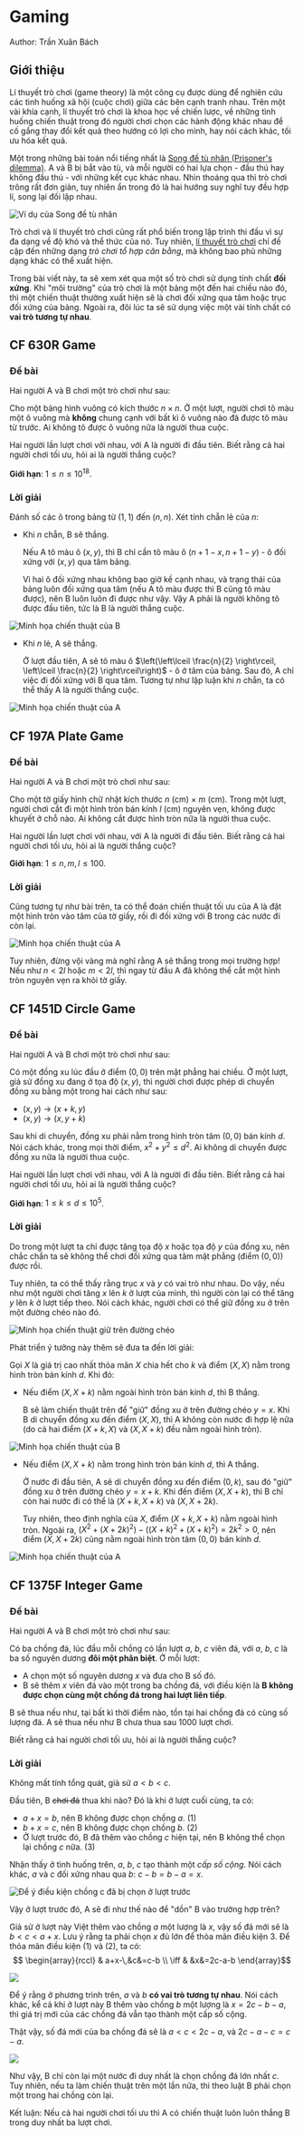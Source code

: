 # Gaming

Author: Trần Xuân Bách

## Giới thiệu

Lí thuyết trò chơi (game theory) là một công cụ được dùng để nghiên cứu các tình huống xã hội (cuộc chơi) giữa các bên cạnh tranh nhau. Trên một vài khía cạnh, lí thuyết trò chơi là khoa học về chiến lược, về những tình huống chiến thuật trong đó người chơi chọn các hành động khác nhau để cố gắng thay đổi kết quả theo hướng có lợi cho mình, hay nói cách khác, tối ưu hóa kết quả.

Một trong những bài toán nổi tiếng nhất là [Song đề tù nhân (Prisoner's dilemma)](https://en.wikipedia.org/wiki/Prisoner%27s_dilemma). A và B bị bắt vào tù, và mỗi người có hai lựa chọn - đầu thú hay không đầu thú - với những kết cục khác nhau. Nhìn thoáng qua thì trò chơi trông rất đơn giản, tuy nhiên ẩn trong đó là hai hướng suy nghĩ tuy đều hợp lí, song lại đối lập nhau.


![Ví dụ của Song đề tù nhân](./assets/gaming/1-prisoners.png)

Trò chơi và lí thuyết trò chơi cũng rất phổ biến trong lập trình thi đấu vì sự đa dạng về độ khó và thể thức của nó. Tuy nhiên, [lí thuyết trò chơi](https://vnoi.info/wiki/algo/math/game-theory.md) chỉ đề cập đến những dạng *trò chơi tổ hợp cân bằng*, mà không bao phủ những dạng khác có thể xuất hiện.

Trong bài viết này, ta sẽ xem xét qua một số trò chơi sử dụng tính chất **đối xứng**. Khi "môi trường" của trò chơi là một bảng một đến hai chiều nào đó, thì một chiến thuật thường xuất hiện sẽ là chơi đối xứng qua tâm hoặc trục đối xứng của bảng. Ngoài ra, đôi lúc ta sẽ sử dụng việc một vài tính chất có **vai trò tương tự nhau**. 

## CF 630R Game

### Đề bài

Hai người A và B chơi một trò chơi như sau:

Cho một bảng hình vuông có kích thước $n \times n$. Ở một lượt, người chơi tô màu một ô vuông mà **không** chung cạnh với bất kì ô vuông nào đã được tô màu từ trước. Ai không tô được ô vuông nữa là người thua cuộc.

Hai người lần lượt chơi với nhau, với A là người đi đầu tiên. Biết rằng cả hai người chơi tối ưu, hỏi ai là người thắng cuộc?

**Giới hạn**: $1 \le n \le 10^{18}$.

### Lời giải

Đánh số các ô trong bảng từ $(1, 1)$ đến $(n, n)$. Xét tính chẵn lẻ của $n$:

- Khi $n$ chẵn, B sẽ thắng.

  Nếu A tô màu ô $(x, y)$, thì B chỉ cần tô màu ô $(n+1-x, n+1-y)$ - ô đối xứng với $(x, y)$ qua tâm bảng.

  Vì hai ô đối xứng nhau không bao giờ kề cạnh nhau, và trạng thái của bảng luôn đối xứng qua tâm (nếu A tô màu được thì B cũng tô màu được), nên B luôn luôn đi được như vậy. Vậy A phải là người không tô được đầu tiên, tức là B là người thắng cuộc.


![Minh họa chiến thuật của B](./assets/gaming/2-cf630R-1.png)

- Khi $n$ lẻ, A sẽ thắng.

  Ở lượt đầu tiên, A sẽ tô màu ô $\left(\left\lceil \frac{n}{2} \right\rceil, \left\lceil \frac{n}{2} \right\rceil\right)$ - ô ở tâm của bảng. Sau đó, A chỉ việc đi đối xứng với B qua tâm. Tương tự như lập luận khi $n$ chẵn, ta có thể thấy A là người thắng cuộc.


![Minh họa chiến thuật của A](./assets/gaming/3-cf630R-2.png)

## CF 197A Plate Game

### Đề bài

Hai người A và B chơi một trò chơi như sau:

Cho một tờ giấy hình chữ nhật kích thước $n$ (cm) $\times$ $m$ (cm). Trong một lượt, người chơi cắt đi một hình tròn bán kính $l$ (cm) nguyên vẹn, không được khuyết ở chỗ nào. Ai không cắt được hình tròn nữa là người thua cuộc. 

Hai người lần lượt chơi với nhau, với A là người đi đầu tiên. Biết rằng cả hai người chơi tối ưu, hỏi ai là người thắng cuộc?

**Giới hạn**: $1 \le n, m, l \le 100$.

### Lời giải

Cũng tương tự như bài trên, ta có thể đoán chiến thuật tối ưu của A là đặt một hình tròn vào tâm của tờ giấy, rồi đi đối xứng với B trong các nước đi còn lại.


![Minh họa chiến thuật của A](./assets/gaming/4-cf197a.png)

Tuy nhiên, đừng vội vàng mà nghĩ rằng A sẽ thắng trong mọi trường hợp! Nếu như $n < 2l$ hoặc $m < 2l$, thì ngay từ đầu A đã không thể cắt một hình tròn nguyên vẹn ra khỏi tờ giấy.

## CF 1451D Circle Game

### Đề bài

Hai người A và B chơi một trò chơi như sau:

Có một đồng xu lúc đầu ở điểm $(0, 0)$ trên mặt phẳng hai chiều. Ở một lượt, giả sử đồng xu đang ở tọa độ $(x, y)$, thì người chơi được phép di chuyển đồng xu bằng một trong hai cách như sau:

- $(x, y) \rightarrow (x + k, y)$
- $(x, y) \rightarrow (x, y + k)$

Sau khi di chuyển, đồng xu phải nằm trong hình tròn tâm $(0, 0)$ bán kính $d$. Nói cách khác, trong mọi thời điểm, $x^2 + y^2 \le d^2$. Ai không di chuyển được đồng xu nữa là người thua cuộc.

Hai người lần lượt chơi với nhau, với A là người đi đầu tiên. Biết rằng cả hai người chơi tối ưu, hỏi ai là người thắng cuộc?

**Giới hạn**: $1 \le k \le d \le 10^5$.

### Lời giải

Do trong một lượt ta chỉ được tăng tọa độ $x$ hoặc tọa độ $y$ của đồng xu, nên chắc chắn ta sẽ không thể chơi đối xứng qua tâm mặt phẳng (điểm $(0, 0)$) được rồi.

Tuy nhiên, ta có thể thấy rằng trục $x$ và $y$ có vai trò như nhau. Do vậy, nếu như một người chơi tăng $x$ lên $k$ ở lượt của mình, thì người còn lại có thể tăng $y$ lên $k$ ở lượt tiếp theo. Nói cách khác, người chơi có thể giữ đồng xu ở trên một đường chéo nào đó.


![Minh họa chiến thuật giữ trên đường chéo](./assets/gaming/5-cf1451D-1.png)

Phát triển ý tưởng này thêm sẽ đưa ta đến lời giải:

Gọi $X$ là giá trị cao nhất thỏa mãn $X$ chia hết cho $k$ và điểm $(X, X)$ nằm trong hình tròn bán kính $d$. Khi đó:

- Nếu điểm $(X, X + k)$ nằm ngoài hình tròn bán kính $d$, thì B thắng.

  B sẽ làm chiến thuật trên để "giữ" đồng xu ở trên đường chéo $y = x$. Khi B di chuyển đồng xu đến điểm $(X, X)$, thì A không còn nước đi hợp lệ nữa (do cả hai điểm $(X + k, X)$ và $(X, X + k)$ đều nằm ngoài hình tròn).


![Minh họa chiến thuật của B](./assets/gaming/6-cf1451D-2.png)

- Nếu điểm $(X, X + k)$ nằm trong hình tròn bán kính $d$, thì A thắng.

  Ở nước đi đầu tiên, A sẽ di chuyển đồng xu đến điểm $(0, k)$, sau đó "giữ" đồng xu ở trên đường chéo $y=x+k$. Khi đến điểm $(X, X + k)$, thì B chỉ còn hai nước đi có thể là $(X + k, X + k)$ và $(X, X + 2k)$.
  
  Tuy nhiên, theo định nghĩa của $X$, điểm $(X + k, X + k)$ nằm ngoài hình tròn. Ngoài ra, $(X^2+(X+2k)^2) - ((X+k)^2+(X+k)^2) = 2k^2 > 0$, nên điểm $(X, X + 2k)$ cũng nằm ngoài hình tròn tâm $(0, 0)$ bán kính $d$.


![Minh họa chiến thuật của A](./assets/gaming/7-cf1451D-3.png)

## CF 1375F Integer Game

### Đề bài

Hai người A và B chơi một trò chơi như sau:

Có ba chồng đá, lúc đầu mỗi chồng có lần lượt $a$, $b$, $c$ viên đá, với $a$, $b$, $c$ là ba số nguyên dương **đôi một phân biệt**. Ở mỗi lượt:

- A chọn một số nguyên dương $x$ và đưa cho B số đó.
- B sẽ thêm $x$ viên đá vào một trong ba chồng đá, với điều kiện là **B không được chọn cùng một chồng đá trong hai lượt liên tiếp**.

B sẽ thua nếu như, tại bất kì thời điểm nào, tồn tại hai chồng đá có cùng số lượng đá. A sẽ thua nếu như B chưa thua sau $1000$ lượt chơi.

Biết rằng cả hai người chơi tối ưu, hỏi ai là người thắng cuộc?

### Lời giải

Không mất tính tổng quát, giả sử $a<b<c$.

Đầu tiên, B ~~chơi đá~~ thua khi nào? Đó là khi ở lượt cuối cùng, ta có:
- $a+x=b$, nên B không được chọn chồng $a$. $(1)$
- $b+x=c$, nên B không được chọn chồng $b$. $(2)$
- Ở lượt trước đó, B đã thêm vào chồng $c$ hiện tại, nên B không thể chọn lại chồng $c$ nữa. ($3$)

Nhận thấy ở tình huống trên, $a$, $b$, $c$ tạo thành một *cấp số cộng*. Nói cách khác, $a$ và $c$ đối xứng nhau qua $b$: $c-b=b-a=x$.

![Để ý điều kiện chồng c đã bị chọn ở lượt trước](./assets/gaming/8-1375F-1.png)

Vậy ở lượt trước đó, A sẽ đi như thế nào để "dồn" B vào trường hợp trên?

Giả sử ở lượt này Việt thêm vào chồng $a$ một lượng là $x$, vậy số đá mới sẽ là $b < c < a + x$. Lưu ý rằng ta phải chọn $x$ đủ lớn để thỏa mãn điều kiện $3$. Để thỏa mãn điều kiện $(1)$ và $(2)$, ta có:$$
\begin{array}{rccl}
     & a+x-\,&c&=c-b \\
\iff &       &x&=2c-a-b
\end{array}$$

![](./assets/gaming/9-1375F-2.png)

Để ý rằng ở phương trình trên, $a$ và $b$ **có vai trò tương tự nhau**. Nói cách khác, kể cả khi ở lượt này B thêm vào chồng $b$ một lượng là $x=2c-b-a$, thì giá trị mới của các chồng đá vẫn tạo thành một cấp số cộng.

Thật vậy, số đá mới của ba chồng đá sẽ là $a<c<2c-a$, và $2c-a-c=c-a$.


![](./assets/gaming/10-1375F-3.png)
    
Như vậy, B chỉ còn lại một nước đi duy nhất là chọn chồng đá lớn nhất $c$. Tuy nhiên, nếu ta làm chiến thuật trên một lần nữa, thì theo luật B phải chọn một trong hai chồng còn lại.

Kết luận: Nếu cả hai người chơi tối ưu thì A có chiến thuật luôn luôn thắng B trong duy nhất ba lượt chơi.
